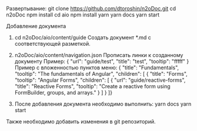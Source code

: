 Развертывание:
git clone https://github.com/dtoroshin/n2oDoc.git
cd n2oDoc
npm install
cd aio
npm install
yarn
yarn docs
yarn start


Добавление документа

1. cd n2oDoc/aio/content/guide
Создать документ *.md с соответствующей разметкой.

2. n2oDoc/aio/content/navigation.json
Прописать линки к созданному документу
Пример:
{
      "url": "guide/test",
      "title": "test",
      "tooltip": "fffff"
}
Пример с вложенностью пунктов меню:
{
      "title": "Fundamentals",
      "tooltip": "The fundamentals of Angular",
      "children": [
        {
          "title": "Forms",
          "tooltip": "Angular Forms",
          "children": [
            {
              "url": "guide/reactive-forms",
              "title": "Reactive Forms",
              "tooltip": "Create a reactive form using FormBuilder, groups, and arrays."
            } 
           ]
        }
]}

3. После добавления документа необходимо выполнить: 
yarn docs 
yarn start

Также необходимо добавить изменения в git репозиторий.
